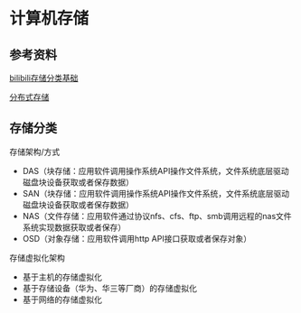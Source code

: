 # 计算机存储



## 参考资料

[bilibili存储分类基础](https://www.bilibili.com/video/BV1HL4y1w7Q2?spm_id_from=333.337.search-card.all.click&vd_source=872f70ee43293e5dbba94e3aecc154d2)

[分布式存储](https://blog.csdn.net/qq_39680564/article/details/121659065)

## 存储分类

存储架构/方式

- DAS（块存储：应用软件调用操作系统API操作文件系统，文件系统底层驱动磁盘块设备获取或者保存数据）
- SAN（块存储：应用软件调用操作系统API操作文件系统，文件系统底层驱动磁盘块设备获取或者保存数据）
- NAS（文件存储：应用软件通过协议nfs、cfs、ftp、smb调用远程的nas文件系统实现数据获取或者保存）
- OSD（对象存储：应用软件调用http API接口获取或者保存对象）

存储虚拟化架构

- 基于主机的存储虚拟化
- 基于存储设备（华为、华三等厂商）的存储虚拟化
- 基于网络的存储虚拟化



